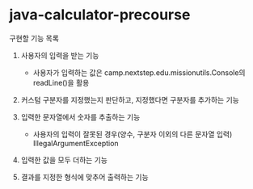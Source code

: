 # java-calculator-precourse

구현할 기능 목록
1. 사용자의 입력을 받는 기능
   - 사용자가 입력하는 값은 camp.nextstep.edu.missionutils.Console의 readLine()을 활용

2. 커스텀 구분자를 지정했는지 판단하고, 지정했다면 구분자를 추가하는 기능

3. 입력한 문자열에서 숫자를 추출하는 기능
   - 사용자의 입력이 잘못된 경우(양수, 구분자 이외의 다른 문자열 입력) IllegalArgumentException

4. 입력한 값을 모두 더하는 기능

5. 결과를 지정한 형식에 맞추어 출력하는 기능